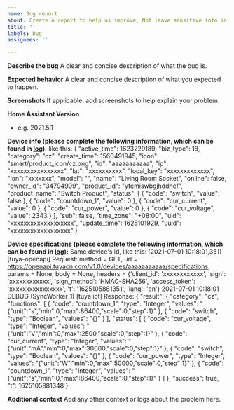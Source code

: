 ```yaml
---
name: Bug report
about: Create a report to help us improve, Not leave sensitive info in the log.
title: ''
labels: bug
assignees: ''

---
```


**Describe the bug**
A clear and concise description of what the bug is.

**Expected behavior**
A clear and concise description of what you expected to happen.

**Screenshots**
If applicable, add screenshots to help explain your problem.

**Home Assistant Version**
- e.g. 2021.5.1

**Device info (please complete the following information, which can be found in [log](https://github.com/tuya/tuya-home-assistant/wiki/How-to-get-the-log)):**
like this:
{
      "active_time": 1623229189,
      "biz_type": 18,
      "category": "cz",
      "create_time": 1560491945,
      "icon": "smart/product_icon/cz.png",
      "id": "aaaaaaaaaaa",
      "ip": "xxxxxxxxxxxxxxxx",
      "lat": "xxxxxxxxxx",
      "local_key": "xxxxxxxxxxxxx",
      "lon": "xxxxxxx",
      "model": "",
      "name": "Living Room Socket",
      "online": false,
      "owner_id": "34794909",
      "product_id": "yfemiswbgjhddhcf",
      "product_name": "Switch Product",
      "status": [
        {
          "code": "switch",
          "value": false
        },
        {
          "code": "countdown_1",
          "value": 0
        },
        {
          "code": "cur_current",
          "value": 0
        },
        {
          "code": "cur_power",
          "value": 0
        },
        {
          "code": "cur_voltage",
          "value": 2343
        }
      ],
      "sub": false,
      "time_zone": "+08:00",
      "uid": "xxxxxxxxxxxxxxxxxxx",
      "update_time": 1625101929,
      "uuid": "xxxxxxxxxxxxxxxxxx"
    }

**Device specifications (please complete the following information, which can be found in [log](https://github.com/tuya/tuya-home-assistant/wiki/How-to-get-the-log)):**
Same device's id, like this:
[2021-07-01 10:18:01,351] [tuya-openapi] Request: method = GET, url = https://openapi.tuyacn.com/v1.0/devices/aaaaaaaaaaa/specifications, params = None, body = None, headers = {'client_id': 'xxxxxxxxxxxx', 'sign': 'xxxxxxxxxxxx', 'sign_method': 'HMAC-SHA256', 'access_token': 'xxxxxxxxxxxxxxxx', 't': '1625105881351', 'lang': 'en'}
2021-07-01 10:18:01 DEBUG (SyncWorker_1) [tuya iot] Response: {
  "result": {
    "category": "cz",
    "functions": [
      {
        "code": "countdown_1",
        "type": "Integer",
        "values": "{\"unit\":\"s\",\"min\":0,\"max\":86400,\"scale\":0,\"step\":1}"
      },
      {
        "code": "switch",
        "type": "Boolean",
        "values": "{}"
      }
    ],
    "status": [
      {
        "code": "cur_voltage",
        "type": "Integer",
        "values": "{\"unit\":\"V\",\"min\":0,\"max\":2500,\"scale\":0,\"step\":1}"
      },
      {
        "code": "cur_current",
        "type": "Integer",
        "values": "{\"unit\":\"mA\",\"min\":0,\"max\":30000,\"scale\":0,\"step\":1}"
      },
      {
        "code": "switch",
        "type": "Boolean",
        "values": "{}"
      },
      {
        "code": "cur_power",
        "type": "Integer",
        "values": "{\"unit\":\"W\",\"min\":0,\"max\":50000,\"scale\":0,\"step\":1}"
      },
      {
        "code": "countdown_1",
        "type": "Integer",
        "values": "{\"unit\":\"s\",\"min\":0,\"max\":86400,\"scale\":0,\"step\":1}"
      }
    ]
  },
  "success": true,
  "t": 1625105881348
}

**Additional context**
Add any other context or logs about the problem here.
